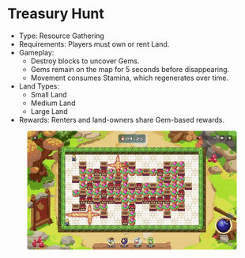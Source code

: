 # Treasury Hunt

* Type: Resource Gathering
* Requirements: Players must own or rent Land.
* Gameplay:
  * Destroy blocks to uncover Gems.
  * Gems remain on the map for 5 seconds before disappearing.
  * Movement consumes Stamina, which regenerates over time.
* Land Types:
  * Small Land
  * Medium Land
  * Large Land
* Rewards: Renters and land-owners share Gem-based rewards.

<figure><img src="../../.gitbook/assets/image (1).png" alt=""><figcaption></figcaption></figure>
